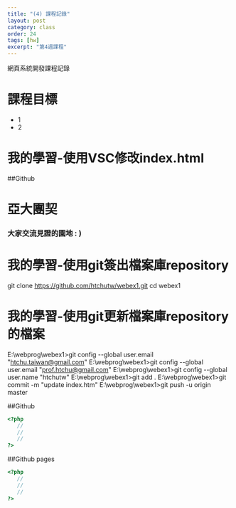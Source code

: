 ```yaml
---
title: "(4) 課程記錄"
layout: post
category: class
order: 24
tags: [hw]
excerpt: "第4週課程"
---
```

網頁系統開發課程記錄


# 課程目標
- 1
- 2

# 我的學習-使用VSC修改index.html
##Github
<h1 class="h1_home wow fadeIn" data-wow-delay="0.4s">亞大團契</h1>
<h3 class="h3_home wow fadeIn" data-wow-delay="0.6s">大家交流見證的園地 : )</h3>

# 我的學習-使用git簽出檔案庫repository
git clone https://github.com/htchutw/webex1.git
cd webex1

# 我的學習-使用git更新檔案庫repository的檔案
E:\webprog\webex1>git config --global user.email "htchu.taiwan@gmail.com"
E:\webprog\webex1>git config --global user.email "prof.htchu@gmail.com"
E:\webprog\webex1>git config --global user.name "htchutw"
E:\webprog\webex1>git add .
E:\webprog\webex1>git commit -m "update index.htm"
E:\webprog\webex1>git push -u origin master

##Github



```php
<?php
   //
   //
   //
?>
```
##Github pages

```php
<?php
   //
   //
   //
?>
```


[1]: https://github.com/        "GitHub"
[2]: https://pages.github.com/  "GitHub Pages"
[3]: https://jekyllrb.com/      "Jekyll"
[4]: http://markdown.tw         "Markdown文件"
[5]: http://dillinger.io/       "Dillinger"








